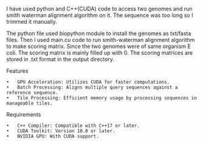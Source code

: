 I have used python and C++(CUDA) code to access two genomes and run smith waterman alignment algorithm on it. The sequence was too long so I trimmed it manually. 

The python file used biopython module to install the genomes as txt/fasta files.
Then I used main.cu code to run smith-waterman alignment algorithm to make scoring matrix.
Since the two genomes were of same organism E coli. The scoring matrix is mainly filled up with 0. The scoring matrices are stored in .txt format in the output directory.

Features

	•	GPU Acceleration: Utilizes CUDA for faster computations.
	•	Batch Processing: Aligns multiple query sequences against a reference sequence.
	•	Tile Processing: Efficient memory usage by processing sequences in manageable tiles.

Requirements

	•	C++ Compiler: Compatible with C++17 or later.
	•	CUDA Toolkit: Version 10.0 or later.
	•	NVIDIA GPU: With CUDA support.

 
